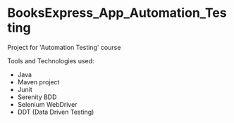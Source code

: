 # BooksExpress_App_Automation_Testing

Project for 'Automation Testing' course

Tools and Technologies used:
- Java
- Maven project
- Junit
- Serenity BDD
- Selenium WebDriver
- DDT (Data Driven Testing)
